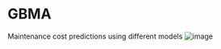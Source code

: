 # GBMA
Maintenance cost predictions using different models
![image](https://github.com/user-attachments/assets/8fc72d39-1aef-4eca-beae-e70ea222a0e2)
